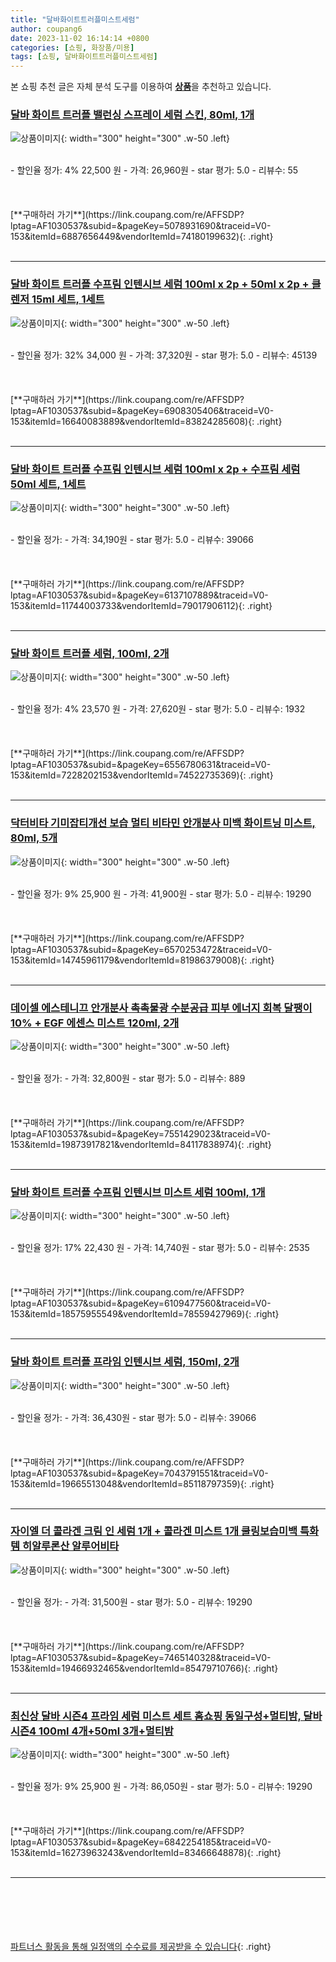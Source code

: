 ```yaml
---
title: "달바화이트트러플미스트세럼"
author: coupang6
date: 2023-11-02 16:14:14 +0800
categories: [쇼핑, 화장품/미용]
tags: [쇼핑, 달바화이트트러플미스트세럼]
---
```


본 쇼핑 추천 글은 자체 분석 도구를 이용하여 [**상품**](https://link.coupang.com/a/bao1ui)을 추천하고 있습니다.

### [달바 화이트 트러플 밸런싱 스프레이 세럼 스킨, 80ml, 1개](https://link.coupang.com/re/AFFSDP?lptag=AF1030537&subid=&pageKey=5078931690&traceid=V0-153&itemId=6887656449&vendorItemId=74180199632)

![상품이미지](https://thumbnail7.coupangcdn.com/thumbnails/remote/230x230ex/image/retail/images/1407764412604029-f77fb8a2-c043-4494-a966-05d23f6fc70b.jpg){: width="300" height="300" .w-50 .left}


<br>
- 할인율 정가: 4%  22,500   원
- 가격: 26,960원
- star 평가: 5.0
- 리뷰수: 55
<br>
<br>
<br>
<br>
[**구매하러 가기**](https://link.coupang.com/re/AFFSDP?lptag=AF1030537&subid=&pageKey=5078931690&traceid=V0-153&itemId=6887656449&vendorItemId=74180199632){: .right}
<br>
<br>

---

### [달바 화이트 트러플 수프림 인텐시브 세럼 100ml x 2p + 50ml x 2p + 클렌저 15ml 세트, 1세트](https://link.coupang.com/re/AFFSDP?lptag=AF1030537&subid=&pageKey=6908305406&traceid=V0-153&itemId=16640083889&vendorItemId=83824285608)

![상품이미지](https://thumbnail7.coupangcdn.com/thumbnails/remote/230x230ex/image/retail/images/2022/11/10/10/6/3a16a4e6-c585-4c75-ad0b-43f6b5f06e5f.jpg){: width="300" height="300" .w-50 .left}


<br>
- 할인율 정가: 32%  34,000   원
- 가격: 37,320원
- star 평가: 5.0
- 리뷰수: 45139
<br>
<br>
<br>
<br>
[**구매하러 가기**](https://link.coupang.com/re/AFFSDP?lptag=AF1030537&subid=&pageKey=6908305406&traceid=V0-153&itemId=16640083889&vendorItemId=83824285608){: .right}
<br>
<br>

---

### [달바 화이트 트러플 수프림 인텐시브 세럼 100ml x 2p + 수프림 세럼 50ml 세트, 1세트](https://link.coupang.com/re/AFFSDP?lptag=AF1030537&subid=&pageKey=6137107889&traceid=V0-153&itemId=11744003733&vendorItemId=79017906112)

![상품이미지](https://thumbnail8.coupangcdn.com/thumbnails/remote/230x230ex/image/retail/images/3227794821051192-32e17947-66b1-4b84-a0f1-1c4dbbb1cb63.png){: width="300" height="300" .w-50 .left}


<br>
- 할인율 정가: 
- 가격: 34,190원
- star 평가: 5.0
- 리뷰수: 39066
<br>
<br>
<br>
<br>
[**구매하러 가기**](https://link.coupang.com/re/AFFSDP?lptag=AF1030537&subid=&pageKey=6137107889&traceid=V0-153&itemId=11744003733&vendorItemId=79017906112){: .right}
<br>
<br>

---

### [달바 화이트 트러플 세럼, 100ml, 2개](https://link.coupang.com/re/AFFSDP?lptag=AF1030537&subid=&pageKey=6556780631&traceid=V0-153&itemId=7228202153&vendorItemId=74522735369)

![상품이미지](https://thumbnail8.coupangcdn.com/thumbnails/remote/230x230ex/image/vendor_inventory/e09b/25d06b4d09ed12000c808a075c2386213c747d09075bb7fc088fe599a748.jpg){: width="300" height="300" .w-50 .left}


<br>
- 할인율 정가: 4%  23,570   원
- 가격: 27,620원
- star 평가: 5.0
- 리뷰수: 1932
<br>
<br>
<br>
<br>
[**구매하러 가기**](https://link.coupang.com/re/AFFSDP?lptag=AF1030537&subid=&pageKey=6556780631&traceid=V0-153&itemId=7228202153&vendorItemId=74522735369){: .right}
<br>
<br>

---

### [닥터비타 기미잡티개선 보습 멀티 비타민 안개분사 미백 화이트닝 미스트, 80ml, 5개](https://link.coupang.com/re/AFFSDP?lptag=AF1030537&subid=&pageKey=6570253472&traceid=V0-153&itemId=14745961179&vendorItemId=81986379008)

![상품이미지](https://thumbnail8.coupangcdn.com/thumbnails/remote/230x230ex/image/vendor_inventory/df7c/53b811889fbad6ba96f21645f81978134a466b2a0a2ccf90ec00e6d0a97d.jpg){: width="300" height="300" .w-50 .left}


<br>
- 할인율 정가: 9%  25,900   원
- 가격: 41,900원
- star 평가: 5.0
- 리뷰수: 19290
<br>
<br>
<br>
<br>
[**구매하러 가기**](https://link.coupang.com/re/AFFSDP?lptag=AF1030537&subid=&pageKey=6570253472&traceid=V0-153&itemId=14745961179&vendorItemId=81986379008){: .right}
<br>
<br>

---

### [데이셀 에스테니끄 안개분사 촉촉물광 수분공급 피부 에너지 회복 달팽이 10% + EGF 에센스 미스트 120ml, 2개](https://link.coupang.com/re/AFFSDP?lptag=AF1030537&subid=&pageKey=7551429023&traceid=V0-153&itemId=19873917821&vendorItemId=84117838974)

![상품이미지](https://thumbnail7.coupangcdn.com/thumbnails/remote/230x230ex/image/vendor_inventory/39db/ed5a9742afd60267750a4dd91549376b247cbd7b6d6042a33ce3eeef53c2.jpg){: width="300" height="300" .w-50 .left}


<br>
- 할인율 정가: 
- 가격: 32,800원
- star 평가: 5.0
- 리뷰수: 889
<br>
<br>
<br>
<br>
[**구매하러 가기**](https://link.coupang.com/re/AFFSDP?lptag=AF1030537&subid=&pageKey=7551429023&traceid=V0-153&itemId=19873917821&vendorItemId=84117838974){: .right}
<br>
<br>

---

### [달바 화이트 트러플 수프림 인텐시브 미스트 세럼 100ml, 1개](https://link.coupang.com/re/AFFSDP?lptag=AF1030537&subid=&pageKey=6109477560&traceid=V0-153&itemId=18575955549&vendorItemId=78559427969)

![상품이미지](https://thumbnail7.coupangcdn.com/thumbnails/remote/230x230ex/image/vendor_inventory/be38/a0b940173724834508730b68295cc9445ee9c6cf116f7944ff3692be8777.jpg){: width="300" height="300" .w-50 .left}


<br>
- 할인율 정가: 17%  22,430   원
- 가격: 14,740원
- star 평가: 5.0
- 리뷰수: 2535
<br>
<br>
<br>
<br>
[**구매하러 가기**](https://link.coupang.com/re/AFFSDP?lptag=AF1030537&subid=&pageKey=6109477560&traceid=V0-153&itemId=18575955549&vendorItemId=78559427969){: .right}
<br>
<br>

---

### [달바 화이트 트러플 프라임 인텐시브 세럼, 150ml, 2개](https://link.coupang.com/re/AFFSDP?lptag=AF1030537&subid=&pageKey=7043791551&traceid=V0-153&itemId=19665513048&vendorItemId=85118797359)

![상품이미지](https://thumbnail9.coupangcdn.com/thumbnails/remote/230x230ex/image/vendor_inventory/9a12/b58f4f792f27e02c008e40d5be6a41434e57bcb68286a29ef0a33e5f7eca.jpg){: width="300" height="300" .w-50 .left}


<br>
- 할인율 정가: 
- 가격: 36,430원
- star 평가: 5.0
- 리뷰수: 39066
<br>
<br>
<br>
<br>
[**구매하러 가기**](https://link.coupang.com/re/AFFSDP?lptag=AF1030537&subid=&pageKey=7043791551&traceid=V0-153&itemId=19665513048&vendorItemId=85118797359){: .right}
<br>
<br>

---

### [자이엘 더 콜라겐 크림 인 세럼 1개 + 콜라겐 미스트 1개 쿨링보습미백 특화템 히알루론산 알루어비타](https://link.coupang.com/re/AFFSDP?lptag=AF1030537&subid=&pageKey=7465140328&traceid=V0-153&itemId=19466932465&vendorItemId=85479710766)

![상품이미지](https://thumbnail7.coupangcdn.com/thumbnails/remote/230x230ex/image/vendor_inventory/553f/5f8f3db472a81dbaf15804959ba9ae41188eb08a26911b434428f5c05d9b.jpg){: width="300" height="300" .w-50 .left}


<br>
- 할인율 정가: 
- 가격: 31,500원
- star 평가: 5.0
- 리뷰수: 19290
<br>
<br>
<br>
<br>
[**구매하러 가기**](https://link.coupang.com/re/AFFSDP?lptag=AF1030537&subid=&pageKey=7465140328&traceid=V0-153&itemId=19466932465&vendorItemId=85479710766){: .right}
<br>
<br>

---

### [최신상 달바 시즌4 프라임 세럼 미스트 세트 홈쇼핑 동일구성+멀티밤, 달바 시즌4 100ml 4개+50ml 3개+멀티밤](https://link.coupang.com/re/AFFSDP?lptag=AF1030537&subid=&pageKey=6842254185&traceid=V0-153&itemId=16273963243&vendorItemId=83466648878)

![상품이미지](https://thumbnail10.coupangcdn.com/thumbnails/remote/230x230ex/image/vendor_inventory/02dc/807beee4f71ce21c6413815988d2b6183f287cb02bee13cbe82a15ff52d4.jpg){: width="300" height="300" .w-50 .left}


<br>
- 할인율 정가: 9%  25,900   원
- 가격: 86,050원
- star 평가: 5.0
- 리뷰수: 19290
<br>
<br>
<br>
<br>
[**구매하러 가기**](https://link.coupang.com/re/AFFSDP?lptag=AF1030537&subid=&pageKey=6842254185&traceid=V0-153&itemId=16273963243&vendorItemId=83466648878){: .right}
<br>
<br>

---
<br><br><br><br><br> [파트너스 활동을 통해 일정액의 수수료를 제공받을 수 있습니다](https://link.coupang.com/a/bao1ui){: .right}